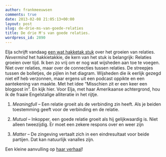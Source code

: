 ```yaml
---
author: frankmeeuwsen
comments: true
date: 2013-02-08 21:05:13+00:00
layout: post
slug: de-drie-ms-van-goede-relaties
title: De drie M's van goede relaties.
wordpress_id: 2890
---
```


Elja schrijft vandaag [een wat hakketak stuk](http://www.eljadaae.nl/social-media-hands-on/relaties-moeten-groeien-online-en-offline/) over het groeien van relaties. _Nevermind_ het hakkietakkie, de kern van het stuk is belangrijk: Relaties groeien over tijd. Ik ben zo vrij om er nog wat wijsheden aan toe te voegen. Niet over relaties, maar over de connecties tussen relaties. De streepjes tussen de bolletjes, de pijlen in het diagram. Wijsheden die ik eerlijk gezegd niet elf heb verzonnen, maar ergens uit een podcast oppikte en een aantekening van maakte. Met het idee “Misschien zit er een keer een blogpost in”. En kijk hier. Voor Elja, met haar Amerikaanse achtergrond, hou ik de fraaie Engelstalige alliteratie in het rijtje.



	
  1. _Meaningfull_ – Een relatie groeit als de verbinding zin heeft. Als je beiden toestemming geeft voor de verbinding en de relatie.

	
  2. _Mutual_ – Inkopper, een goede relatie groeit als hij gelijkwaardig is. Niet alleen tweezijdig. Er moet een zekere respons over en weer zijn

	
  3. _Matter_ – De zingeving vertaalt zich in een eindresultaat voor beide partijen. Dat kan natuurlijk vanalles zijn.


Een kleine aanvulling op [haar verhaal](http://www.eljadaae.nl/social-media-hands-on/relaties-moeten-groeien-online-en-offline/)!
